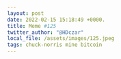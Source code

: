 ```yaml
---
layout: post
date: 2022-02-15 15:18:49 +0000.
title: Meme #125
twitter_author: "@HDczar"
local_file: /assets/images/125.jpeg
tags: chuck-norris mine bitcoin
---
```

